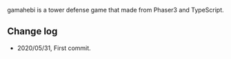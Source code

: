 gamahebi is a tower defense game that made from Phaser3 and TypeScript.

## Change log
- 2020/05/31, First commit.

